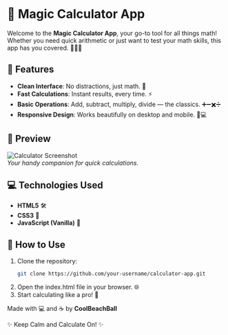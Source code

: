 # 🧮 Magic Calculator App

Welcome to the **Magic Calculator App**, your go-to tool for all things math! Whether you need quick arithmetic or just want to test your math skills, this app has you covered. 🧑‍💻✨

## 🚀 Features

- **Clean Interface**: No distractions, just math. 🎯  
- **Fast Calculations**: Instant results, every time. ⚡  
- **Basic Operations**: Add, subtract, multiply, divide — the classics. ➕➖✖️➗  
- **Responsive Design**: Works beautifully on desktop and mobile. 📱💻  

## 🌟 Preview

![Calculator Screenshot](https://via.placeholder.com/800x400?text=Your+Calculator+Screenshot)  
_Your handy companion for quick calculations._

## 💻 Technologies Used

- **HTML5** 🛠️  
- **CSS3** 🎨  
- **JavaScript (Vanilla)** 🌟  

## 🧩 How to Use

1. Clone the repository:  
   ```bash
   git clone https://github.com/your-username/calculator-app.git

2. Open the index.html file in your browser. 🌐
3. Start calculating like a pro! 🧠

Made with 💻 and ☕ by **CoolBeachBall**

✨ Keep Calm and Calculate On! ✨
